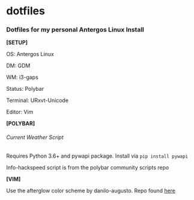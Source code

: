 # dotfiles
### Dotfiles for my personal Antergos Linux Install
**[SETUP]**

OS: Antergos Linux

DM: GDM

WM: i3-gaps

Status: Polybar

Terminal: URxvt-Unicode

Editor: Vim

**[POLYBAR]**

###### Current Weather Script

Requires Python 3.6+ and pywapi package. Install via `pip install pywapi`

Info-hackspeed script is from the polybar community scripts repo

**[VIM]**

Use the afterglow color scheme by danilo-augusto. Repo found [here](https://github.com/danilo-augusto/vim-afterglow)


